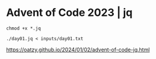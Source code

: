 # Advent of Code 2023 | jq

```
chmod +x *.jq

./day01.jq < inputs/day01.txt
```

https://oatzy.github.io/2024/01/02/advent-of-code-jq.html
